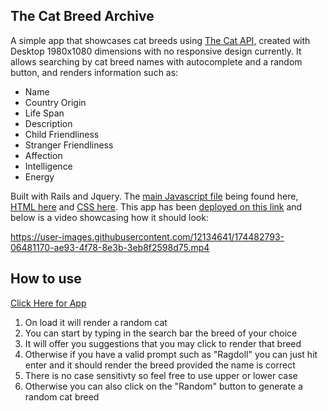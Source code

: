
## The Cat Breed Archive

A simple app that showcases cat breeds using [The Cat API](https://thecatapi.com/), created with Desktop 1980x1080 dimensions with no responsive design currently. It allows searching by cat breed names with autocomplete and a random button, and renders information such as:
  * Name
  * Country Origin  
  * Life Span
  * Description
  * Child Friendliness
  * Stranger Friendliness
  * Affection
  * Intelligence
  * Energy

  Built with Rails and Jquery. The [main Javascript file](https://github.com/Shushyy/Cats_Classified/blob/main/app/javascript/packs/application.js) being found here, [HTML here](https://github.com/Shushyy/Cats_Classified/blob/main/app/views/pages/home.html.erb) and [CSS here](https://github.com/Shushyy/Cats_Classified/blob/main/app/assets/stylesheets/application.scss). This app has been [deployed on this link](https://the-cat-breed-archive.herokuapp.com/) and below is a video showcasing how it should look:

https://user-images.githubusercontent.com/12134641/174482793-06481170-ae93-4f78-8e3b-3eb8f2598d75.mp4

## How to use
[Click Here for App](https://the-cat-breed-archive.herokuapp.com/)

  1. On load it will render a random cat
  2. You can start by typing in the search bar the breed of your choice
  3. It will offer you suggestions that you may click to render that breed
  4. Otherwise if you have a valid prompt such as "Ragdoll" you can just hit enter and it should render the breed provided the name is correct
  5. There is no case sensitivty so feel free to use upper or lower case
  6. Otherwise you can also click on the "Random" button to generate a random cat breed




